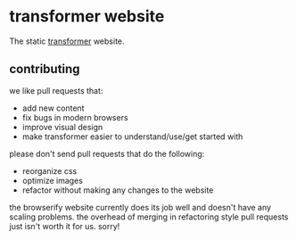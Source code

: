 # transformer website

The static [transformer](http://github.com/jbenet/transformer) website.

## contributing

we like pull requests that:

- add new content
- fix bugs in modern browsers
- improve visual design
- make transformer easier to understand/use/get started with

please don't send pull requests that do the following:

- reorganize css
- optimize images
- refactor without making any changes to the website

the browserify website currently does its job well and doesn't have any scaling problems. the overhead of merging in refactoring style pull requests just isn't worth it for us. sorry!
